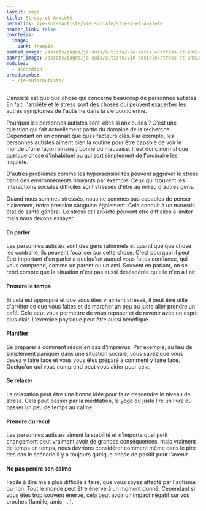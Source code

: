 ```yaml
---
layout: page
title: Stress et Anxiété
permalink: /je-suis/autiste/vie-sociale/stress-et-anxiete
header_link: false
courtesis:
  image:
    bank: freepik
oembed_image: /assets/pages/je-suis/autiste/vie-sociale/stress-et-anxiete/opengraph.jpg
banner_image: /assets/pages/je-suis/autiste/vie-sociale/stress-et-anxiete/banner.jpg
modules:
  - accordion
breadcrumbs:
  - /je-suis/autiste/
---
```


L'anxiété est quelque chose qui concerne beaucoup de personnes autistes.
En fait, l'anxiété et le stress sont des choses qui peuvent exacerber les autres symptomes de l'autisme dans la vie quotidienne.

Pourquoi les personnes autistes sont-elles si anxieuses&nbsp;?
C'est une question qui fait actuellement partie du domaine de la recherche. Cependant on en connaît  quelques facteurs clés.
Par exemple, les personnes autistes aiment bien la routine pour être capable de voir le monde d'une façon binaire / bonne ou mauvaise.
Il est donc normal que quelque chose d'inhabituel ou qui sort simplement de l'ordinaire les inquiète.

D'autres problèmes comme les hypersensibilités peuvent aggraver le stress dans des environnements bruyants par exemple.
Ceux qui trouvent les interactions sociales difficiles sont stressés d'être au milieu d'autres gens.

Quand nous sommes stressés, nous ne sommes pas capables de penser clairement, notre pression sanguine également. Cela conduit à un mauvais état de santé général.
Le stress et l'anxiété peuvent être difficiles à limiter mais nous devons essayer.


<amp-accordion animate expand-single-section disable-session-states>
 <section expanded>
  <h4><span></span>En parler</h4>
  <div>
<p>Les personnes autistes sont des gens rationnels et quand quelque chose les contrarie, ils peuvent focaliser sur cette chose.
C'est pourquoi il peut être important d'en parler à quelqu'un auquel vous faites confiance, qui vous comprend, comme un parent ou un ami.
Souvent en parlant, on se rend compte que la situation n'est pas aussi deséspérée qu'elle n'en a l'air.</p>
  </div>
 </section>
 <section>
  <h4><span></span>Prendre le temps</h4>
  <div>
<p>Si cela est approprié et que vous êtes vraiment stressé, il peut être utile d'arrêter ce que vous faites et de marcher un peu ou juste aller prendre un café. Cela peut vous permettre de vous reposer et de revenir avec un esprit plus clair.
L'exercice physique peut être aussi bénéfique.</p>
  </div>
 </section>
 <section>
  <h4><span></span>Planifier</h4>
  <div>
<p>Se préparer à comment réagir en cas d'imprévus.
Par exemple, au lieu de simplement paniquer dans une situation sociale, vous savez que vous devez y faire face et vous vous êtes préparé à comment y faire face.
Quelqu'un qui vous comprend peut vous aider pour cela.</p>
  </div>
 </section>
 <section>
  <h4><span></span>Se relaxer</h4>
  <div>
<p>La relaxation peut être une bonne idée pour faire descendre le niveau de stress.
Cela peut passer par la méditation, le yoga ou juste lire un livre ou passer un peu de temps au calme.</p>
  </div>
 </section>
 <section>
  <h4><span></span>Prendre du recul</h4>
  <div>
<p>Les personnes autistes aiment la stabilité et n'importe quel petit changement peut
vraiment avoir de grandes conséquences, mais vraiment de temps en temps,
nous devrions considérer comment même dans le pire des cas le scénario
il y a toujours quelque chose de positif pour l'avenir.</p>
  </div>
 </section>
 <section>
  <h4><span></span>Ne pas perdre son calme</h4>
  <div>
<p>Facile à dire mais plus difficile à faire, que vous soyez affecté par l'autisme ou non.
Tout le monde peut être énervé à un moment donné.
Cependant si vous êtes trop souvent énervé, cela peut avoir un impact négatif sur vos proches (famille, amis, …).</p>
  </div>
 </section>
</amp-accordion>


